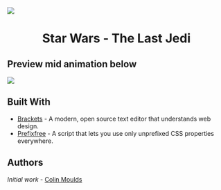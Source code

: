 <img src="https://hips.htvapps.com/htv-prod-media.s3.amazonaws.com/images/the-last-jedi-pic-1513354222.jpg">

<h1 align="center">Star Wars - The Last Jedi</h1>
<h2 aligh="center">Preview mid animation below</h2>

<img src="https://i.gyazo.com/27a6ec80aac9b5378270a64960f29d8a.png">

## Built With

* [Brackets](http://brackets.io/) - A modern, open source text editor that understands web design. 
* [Prefixfree](https://github.com/LeaVerou/prefixfree) - A script that lets you use only unprefixed CSS properties everywhere.

## Authors

*Initial work* - [Colin Moulds](https://github.com/ColinMoulds)
